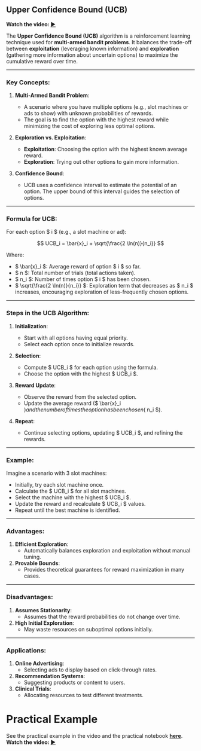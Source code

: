 


## Upper Confidence Bound (UCB)
**Watch the video: [▶️](https://www.udemy.com/course/machinelearning/learn/lecture/6456816#content)**

The **Upper Confidence Bound (UCB)** algorithm is a reinforcement learning technique used for **multi-armed bandit problems**. It balances the trade-off between **exploitation** (leveraging known information) and **exploration** (gathering more information about uncertain options) to maximize the cumulative reward over time.

---

### Key Concepts:

1. **Multi-Armed Bandit Problem**:
   - A scenario where you have multiple options (e.g., slot machines or ads to show) with unknown probabilities of rewards.
   - The goal is to find the option with the highest reward while minimizing the cost of exploring less optimal options.

2. **Exploration vs. Exploitation**:
   - **Exploitation**: Choosing the option with the highest known average reward.
   - **Exploration**: Trying out other options to gain more information.

3. **Confidence Bound**:
   - UCB uses a confidence interval to estimate the potential of an option. The upper bound of this interval guides the selection of options.

---

### Formula for UCB:
For each option $ i $ (e.g., a slot machine or ad):

$$
UCB_i = \bar{x}_i + \sqrt{\frac{2 \ln(n)}{n_i}}
$$

Where:
- $ \bar{x}_i $: Average reward of option $ i $ so far.
- $ n $: Total number of trials (total actions taken).
- $ n_i $: Number of times option $ i $ has been chosen.
- $ \sqrt{\frac{2 \ln(n)}{n_i}} $: Exploration term that decreases as $ n_i $ increases, encouraging exploration of less-frequently chosen options.

---

### Steps in the UCB Algorithm:

1. **Initialization**:
   - Start with all options having equal priority.
   - Select each option once to initialize rewards.

2. **Selection**:
   - Compute $ UCB_i $ for each option using the formula.
   - Choose the option with the highest $ UCB_i $.

3. **Reward Update**:
   - Observe the reward from the selected option.
   - Update the average reward ($ \bar{x}_i $) and the number of times the option has been chosen ($ n_i $).

4. **Repeat**:
   - Continue selecting options, updating $ UCB_i $, and refining the rewards.

---

### Example:
Imagine a scenario with 3 slot machines:
- Initially, try each slot machine once.
- Calculate the $ UCB_i $ for all slot machines.
- Select the machine with the highest $ UCB_i $.
- Update the reward and recalculate $ UCB_i $ values.
- Repeat until the best machine is identified.

---

### Advantages:
1. **Efficient Exploration**:
   - Automatically balances exploration and exploitation without manual tuning.
2. **Provable Bounds**:
   - Provides theoretical guarantees for reward maximization in many cases.

---

### Disadvantages:
1. **Assumes Stationarity**:
   - Assumes that the reward probabilities do not change over time.
2. **High Initial Exploration**:
   - May waste resources on suboptimal options initially.

---

### Applications:
1. **Online Advertising**:
   - Selecting ads to display based on click-through rates.
2. **Recommendation Systems**:
   - Suggesting products or content to users.
3. **Clinical Trials**:
   - Allocating resources to test different treatments.


# Practical Example
See the practical example in the video and the practical notebook **[here](./practical/hierarchical_clustering.ipynb)**.  
**Watch the video: [▶️](https://www.udemy.com/course/machinelearning/learn/lecture/19875724#content)**